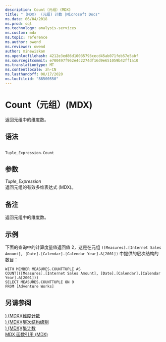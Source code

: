 ```yaml
---
description: Count（元组）(MDX)
title: " (MDX)  (元组) 计数 |Microsoft Docs"
ms.date: 06/04/2018
ms.prod: sql
ms.technology: analysis-services
ms.custom: mdx
ms.topic: reference
ms.author: owend
ms.reviewer: owend
author: minewiskan
ms.openlocfilehash: 4212e3ed86d10035793cecd45ab071feb57e5abf
ms.sourcegitcommit: e700497f962e4c2274df16d9e651059b42ff1a10
ms.translationtype: MT
ms.contentlocale: zh-CN
ms.lasthandoff: 08/17/2020
ms.locfileid: "88500550"
---
```

# <a name="count-tuple-mdx"></a>Count（元组）(MDX)


  返回元组中的维度数。  
  
## <a name="syntax"></a>语法  
  
```  
  
Tuple_Expression.Count  
```  
  
## <a name="arguments"></a>参数  
 *Tuple_Expression*  
 返回元组的有效多维表达式 (MDX)。  
  
## <a name="remarks"></a>备注  
 返回元组中的维度数。  
  
## <a name="example"></a>示例  
 下面的查询中的计算度量值返回值 2，这是在元组 `([Measures].[Internet Sales Amount], [Date].[Calendar].[Calendar Year].&[2001])` 中提供的层次结构的数目：  
  
```  
WITH MEMBER MEASURES.COUNTTUPLE AS  
COUNT(([Measures].[Internet Sales Amount], [Date].[Calendar].[Calendar Year].&[2001]))  
SELECT MEASURES.COUNTTUPLE ON 0  
FROM [Adventure Works]  
```  
  
## <a name="see-also"></a>另请参阅  
 [&#41; &#40;MDX&#41;&#40;维度计数 ](../mdx/count-dimension-mdx.md)   
 [&#41; &#40;MDX&#41;&#40;层次结构级别 ](../mdx/count-hierarchy-levels-mdx.md)   
 [&#41; &#40;MDX&#41;&#40;集计数 ](../mdx/count-set-mdx.md)   
 [MDX 函数引用 (MDX)](../mdx/mdx-function-reference-mdx.md)  
  
  
